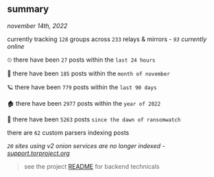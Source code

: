 
## summary
_november 14th, 2022_

currently tracking `128` groups across `233` relays & mirrors - _`93` currently online_

⏲ there have been `27` posts within the `last 24 hours`

🦈 there have been `185` posts within the `month of november`

🪐 there have been `779` posts within the `last 90 days`

🏚 there have been `2977` posts within the `year of 2022`

🦕 there have been `5263` posts `since the dawn of ransomwatch`

there are `62` custom parsers indexing posts

_`20` sites using v2 onion services are no longer indexed - [support.torproject.org](https://support.torproject.org/onionservices/v2-deprecation/)_

> see the project [README](https://github.com/joshhighet/ransomwatch#ransomwatch--) for backend technicals
